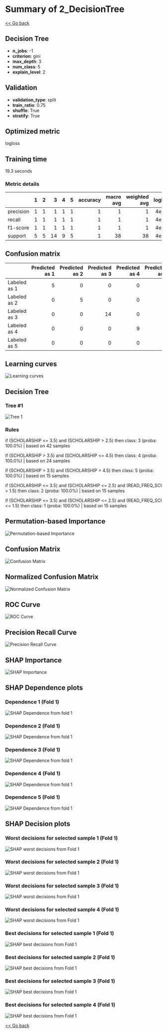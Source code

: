 # Summary of 2_DecisionTree

[<< Go back](../README.md)


## Decision Tree
- **n_jobs**: -1
- **criterion**: gini
- **max_depth**: 3
- **num_class**: 5
- **explain_level**: 2

## Validation
 - **validation_type**: split
 - **train_ratio**: 0.75
 - **shuffle**: True
 - **stratify**: True

## Optimized metric
logloss

## Training time

19.3 seconds

### Metric details
|           |   1 |   2 |   3 |   4 |   5 |   accuracy |   macro avg |   weighted avg |   logloss |
|:----------|----:|----:|----:|----:|----:|-----------:|------------:|---------------:|----------:|
| precision |   1 |   1 |   1 |   1 |   1 |          1 |           1 |              1 |     4e-06 |
| recall    |   1 |   1 |   1 |   1 |   1 |          1 |           1 |              1 |     4e-06 |
| f1-score  |   1 |   1 |   1 |   1 |   1 |          1 |           1 |              1 |     4e-06 |
| support   |   5 |   5 |  14 |   9 |   5 |          1 |          38 |             38 |     4e-06 |


## Confusion matrix
|              |   Predicted as 1 |   Predicted as 2 |   Predicted as 3 |   Predicted as 4 |   Predicted as 5 |
|:-------------|-----------------:|-----------------:|-----------------:|-----------------:|-----------------:|
| Labeled as 1 |                5 |                0 |                0 |                0 |                0 |
| Labeled as 2 |                0 |                5 |                0 |                0 |                0 |
| Labeled as 3 |                0 |                0 |               14 |                0 |                0 |
| Labeled as 4 |                0 |                0 |                0 |                9 |                0 |
| Labeled as 5 |                0 |                0 |                0 |                0 |                5 |

## Learning curves
![Learning curves](learning_curves.png)

## Decision Tree 

### Tree #1
![Tree 1](learner_fold_0_tree.svg)

### Rules

if (SCHOLARSHIP <= 3.5) and (SCHOLARSHIP > 2.5) then class: 3 (proba: 100.0%) | based on 42 samples

if (SCHOLARSHIP > 3.5) and (SCHOLARSHIP <= 4.5) then class: 4 (proba: 100.0%) | based on 24 samples

if (SCHOLARSHIP > 3.5) and (SCHOLARSHIP > 4.5) then class: 5 (proba: 100.0%) | based on 15 samples

if (SCHOLARSHIP <= 3.5) and (SCHOLARSHIP <= 2.5) and (READ_FREQ_SCI > 1.5) then class: 2 (proba: 100.0%) | based on 15 samples

if (SCHOLARSHIP <= 3.5) and (SCHOLARSHIP <= 2.5) and (READ_FREQ_SCI <= 1.5) then class: 1 (proba: 100.0%) | based on 15 samples





## Permutation-based Importance
![Permutation-based Importance](permutation_importance.png)
## Confusion Matrix

![Confusion Matrix](confusion_matrix.png)


## Normalized Confusion Matrix

![Normalized Confusion Matrix](confusion_matrix_normalized.png)


## ROC Curve

![ROC Curve](roc_curve.png)


## Precision Recall Curve

![Precision Recall Curve](precision_recall_curve.png)



## SHAP Importance
![SHAP Importance](shap_importance.png)

## SHAP Dependence plots

### Dependence 1 (Fold 1)
![SHAP Dependence from fold 1](learner_fold_0_shap_dependence_class_1.png)
### Dependence 2 (Fold 1)
![SHAP Dependence from fold 1](learner_fold_0_shap_dependence_class_2.png)
### Dependence 3 (Fold 1)
![SHAP Dependence from fold 1](learner_fold_0_shap_dependence_class_3.png)
### Dependence 4 (Fold 1)
![SHAP Dependence from fold 1](learner_fold_0_shap_dependence_class_4.png)
### Dependence 5 (Fold 1)
![SHAP Dependence from fold 1](learner_fold_0_shap_dependence_class_5.png)

## SHAP Decision plots

### Worst decisions for selected sample 1 (Fold 1)
![SHAP worst decisions from Fold 1](learner_fold_0_sample_0_worst_decisions.png)
### Worst decisions for selected sample 2 (Fold 1)
![SHAP worst decisions from Fold 1](learner_fold_0_sample_1_worst_decisions.png)
### Worst decisions for selected sample 3 (Fold 1)
![SHAP worst decisions from Fold 1](learner_fold_0_sample_2_worst_decisions.png)
### Worst decisions for selected sample 4 (Fold 1)
![SHAP worst decisions from Fold 1](learner_fold_0_sample_3_worst_decisions.png)
### Best decisions for selected sample 1 (Fold 1)
![SHAP best decisions from Fold 1](learner_fold_0_sample_0_best_decisions.png)
### Best decisions for selected sample 2 (Fold 1)
![SHAP best decisions from Fold 1](learner_fold_0_sample_1_best_decisions.png)
### Best decisions for selected sample 3 (Fold 1)
![SHAP best decisions from Fold 1](learner_fold_0_sample_2_best_decisions.png)
### Best decisions for selected sample 4 (Fold 1)
![SHAP best decisions from Fold 1](learner_fold_0_sample_3_best_decisions.png)

[<< Go back](../README.md)
